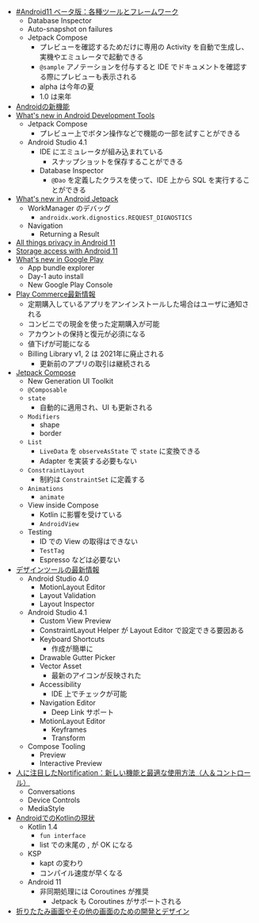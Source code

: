 * [#Android11 ベータ版：各種ツールとフレームワーク](https://www.youtube.com/watch?v=bAdRKQNbLmQ&list=PLWz5rJ2EKKc9hqKx4qZWolQxy59Bt20t_&index=2&t=0s)
  * Database Inspector
  * Auto-snapshot on failures
  * Jetpack Compose
    * プレビューを確認するためだけに専用の Activity を自動で生成し、実機やエミュレータで起動できる
    * `@sample` アノテーションを付与すると IDE でドキュメントを確認する際にプレビューも表示される
    * alpha は今年の夏
    * 1.0 は来年
* [Androidの新機能](https://www.youtube.com/watch?v=fnkFOhA7FC4&list=PLWz5rJ2EKKc9hqKx4qZWolQxy59Bt20t_&index=4&t=0s)
* [What's new in Android Development Tools](https://www.youtube.com/watch?v=NMFGuy6TRqk&list=PLWz5rJ2EKKc9hqKx4qZWolQxy59Bt20t_&index=5&t=0s)
  * Jetpack Compose
    * プレビュー上でボタン操作などで機能の一部を試すことができる
  * Android Studio 4.1
    * IDE にエミュレータが組み込まれている
      * スナップショットを保存することができる
    * Database Inspector
      * `@Dao` を定義したクラスを使って、IDE 上から SQL を実行することができる
* [What's new in Android Jetpack](https://www.youtube.com/watch?v=R3caBPj-6Sg&list=PLWz5rJ2EKKc9hqKx4qZWolQxy59Bt20t_&index=6&t=0s)
  * WorkManager のデバッグ
    * `androidx.work.dignostics.REQUEST_DIGNOSTICS`
  * Navigation
    * Returning a Result
* [All things privacy in Android 11](https://www.youtube.com/watch?v=5w5h_UdIiqs&list=PLWz5rJ2EKKc9hqKx4qZWolQxy59Bt20t_&index=7&t=0s)
* [Storage access with Android 11](https://www.youtube.com/watch?v=RjyYCUW-9tY&list=PLWz5rJ2EKKc9hqKx4qZWolQxy59Bt20t_&index=8&t=0s)
* [What's new in Google Play](https://www.youtube.com/watch?v=cMr-b660Esw&list=PLWz5rJ2EKKc9hqKx4qZWolQxy59Bt20t_&index=9&t=0s)
  * App bundle explorer
  * Day-1 auto install
  * New Google Play Console
* [Play Commerce最新情報](https://www.youtube.com/watch?v=gnrNckXeSjQ&list=PLWz5rJ2EKKc9hqKx4qZWolQxy59Bt20t_&index=10&t=0s)
  * 定期購入しているアプリをアンインストールした場合はユーザに通知される
  * コンビニでの現金を使った定期購入が可能
  * アカウントの保持と復元が必須になる
  * 値下げが可能になる
  * Billing Library v1, 2 は 2021年に廃止される
    * 更新前のアプリの取引は継続される
* [Jetpack Compose](https://www.youtube.com/watch?v=U5BwfqBpiWU&list=PLWz5rJ2EKKc9hqKx4qZWolQxy59Bt20t_&index=11&t=0s)
  * New Generation UI Toolkit
  * `@Composable`
  * `state`
    * 自動的に適用され、UI も更新される
  * `Modifiers`
    * shape
    * border
  * `List`
    * `LiveData` を `observeAsState` で `state` に変換できる
    * Adapter を実装する必要もない
  * `ConstraintLayout`
    * 制約は `ConstraintSet` に定義する
  * `Animations`
    * `animate`
  * View inside Compose
    * Kotlin に影響を受けている
    * `AndroidView`
  * Testing
    * ID での View の取得はできない
    * `TestTag`
    * Espresso などは必要ない
* [デザインツールの最新情報](https://www.youtube.com/watch?v=ns67AAuDs4s&list=PLWz5rJ2EKKc9hqKx4qZWolQxy59Bt20t_&index=12&t=0s)
  * Android Studio 4.0
    * MotionLayout Editor
    * Layout Validation
    * Layout Inspector
  * Android Studio 4.1
    * Custom View Preview
    * ConstraintLayout Helper が Layout Editor で設定できる要因ある
    * Keyboard Shortcuts
      * 作成が簡単に
    * Drawable Gutter Picker
    * Vector Asset
      * 最新のアイコンが反映された
    * Accessibility  
      * IDE 上でチェックが可能
    * Navigation Editor
      * Deep Link サポート
    * MotionLayout Editor
      * Keyframes
      * Transform
  * Compose Tooling
    * Preview
    * Interactive Preview
* [人に注目したNortification：新しい機能と最適な使用方法（人＆コントロール）](https://www.youtube.com/watch?v=oLLUDOQxJS8&list=PLWz5rJ2EKKc9hqKx4qZWolQxy59Bt20t_&index=13&t=0s)
  * Conversations
  * Device Controls
  * MediaStyle
* [AndroidでのKotlinの現状](https://www.youtube.com/watch?v=AgPj1Q6D--c&list=PLWz5rJ2EKKc9hqKx4qZWolQxy59Bt20t_&index=14&t=0s)
  * Kotlin 1.4
    * `fun interface`
    * list での末尾の , が OK になる
  * KSP
    * kapt の変わり
    * コンパイル速度が早くなる
  * Android 11
    * 非同期処理には Coroutines が推奨
      * Jetpack も Coroutines がサポートされる
* [折りたたみ画面やその他の画面のための開発とデザイン](https://www.youtube.com/watch?v=llHMxCz2Jig&list=PLWz5rJ2EKKc9hqKx4qZWolQxy59Bt20t_&index=15&t=0s)
